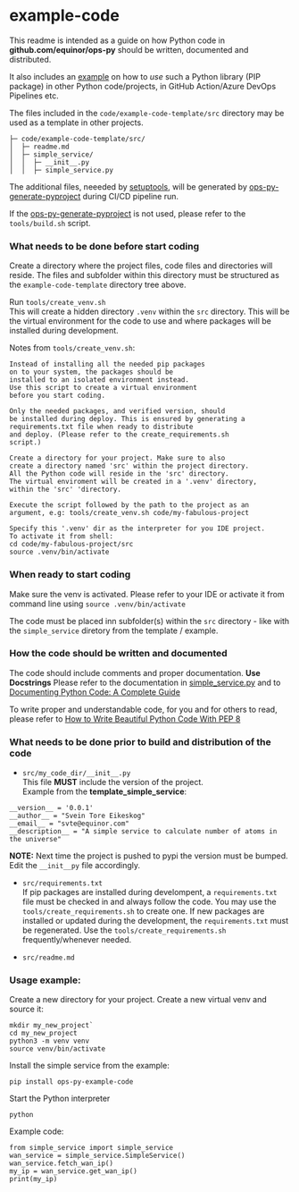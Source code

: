 # example-code

This readme is intended as a guide on how Python code in **github.com/equinor/ops-py** should be written, documented and distributed.

It also includes an [example](#example-on-how-to-use-this-example-simple_service-code-in-other-projects) on how to *use* such a Python library (PIP package) in other Python code/projects, in GitHub Action/Azure DevOps Pipelines etc.

The files included in the `code/example-code-template/src` directory may be used as a template in other projects.
```
├─ code/example-code-template/src/
│  ├─ readme.md
│  ├─ simple_service/
│  │  ├─ __init__.py
│  │  ├─ simple_service.py
```

The additional files, neeeded by [setuptools](https://setuptools.pypa.io/en/latest/userguide/pyproject_config.html), will be generated by [ops-py-generate-pyproject](https://pypi.org/project/ops-py-generate-pyproject) during CI/CD pipeline run.

If the [ops-py-generate-pyproject](https://pypi.org/project/ops-py-generate-pyproject) is not used, please refer to the `tools/build.sh` script.


### What needs to be done before start coding
Create a directory where the project files, code files and directories will reside.
The files and subfolder within this directory must be structured as the `example-code-template` directory tree above.  

Run `tools/create_venv.sh`  
This will create a hidden directory `.venv` within the `src` directory. This will be the virtual environment for the code to use and where  packages will be installed during development.

Notes from `tools/create_venv.sh`:
```
Instead of installing all the needed pip packages
on to your system, the packages should be
installed to an isolated environment instead.
Use this script to create a virtual environment
before you start coding.

Only the needed packages, and verified version, should
be installed during deploy. This is ensured by generating a
requirements.txt file when ready to distribute
and deploy. (Please refer to the create_requirements.sh
script.)

Create a directory for your project. Make sure to also
create a directory named 'src' within the project directory.
All the Python code will reside in the 'src' directory.
The virtual enviroment will be created in a '.venv' directory,
within the 'src' 'directory.

Execute the script followed by the path to the project as an
argument, e.g: tools/create_venv.sh code/my-fabulous-project

Specify this '.venv' dir as the interpreter for you IDE project.
To activate it from shell:
cd code/my-fabulous-project/src
source .venv/bin/activate
```


### When ready to start coding
Make sure the venv is activated. Please refer to your IDE or activate it from command line using `source .venv/bin/activate`

The code must be placed inn subfolder(s) within the `src` directory - like with the `simple_service` diretory from the template / example.


### How the code should be written and documented
The code should include comments and proper documentation. **Use Docstrings**
Please refer to the documentation in [simple_service.py](https://github.com/equinor/ops-infra/blob/python_guidelines/python/template_simple_service/src/simple_service/simple_service.py)
and to [Documenting Python Code: A Complete Guide](https://realpython.com/documenting-python-code)

To write proper and understandable code, for you and for others to read, please refer to
[How to Write Beautiful Python Code With PEP 8](https://realpython.com/python-pep8/)


### What needs to be done prior to build and distribution of the code
- `src/my_code_dir/__init__.py`  
This file **MUST** include the version of the project.  
Example from the **template_simple_service**:
```
__version__ = '0.0.1'
__author__ = "Svein Tore Eikeskog"
__email__ = "svte@equinor.com"
__description__ = "A simple service to calculate number of atoms in the universe"

```
**NOTE:** Next time the project is pushed to pypi the version must be bumped. Edit the `__init__py` file accordingly.

- `src/requirements.txt`  
If pip packages are installed during develompent, a `requirements.txt` file must be checked in and always follow the code. You may use the `tools/create_requirements.sh` to create one. If new packages are installed or updated during the development, the `requirements.txt` must be regenerated. Use the `tools/create_requirements.sh` frequently/whenever needed.

- `src/readme.md`  


### Usage example:
Create a new directory for your project. Create a new virtual venv and source it:

 ```
 mkdir my_new_project`
 cd my_new_project
 python3 -m venv venv
 source venv/bin/activate
 ```

 Install the simple service from the example:
```
pip install ops-py-example-code
```

Start the Python interpreter
```
python
```

Example code:
```
from simple_service import simple_service
wan_service = simple_service.SimpleService()
wan_service.fetch_wan_ip()
my_ip = wan_service.get_wan_ip()
print(my_ip)
```
